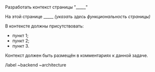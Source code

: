Разработать контекст страницы "_____"

На этой странице _____ *(указать здесь функциональность страницы)*

В контексте должны присутствовать:
- пункт 1;
- пункт 2;
- пункт 3.

Контекст должен быть размещён в комментариях к данной задаче.

/label ~backend ~architecture
